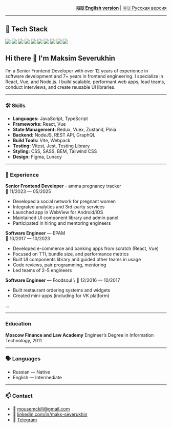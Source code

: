 <p style="text-align: right;">
  <a href="README.md" style="font-weight: bold;">🇬🇧 English version</a> |
  <a href="README_RU.md">🇷🇺 Русская версия</a> 
</p>

---

## 🧰 Tech Stack

<p align="left">
  <img src="https://img.shields.io/badge/-JavaScript-F7DF1E?logo=javascript&logoColor=000&style=for-the-badge" />
  <img src="https://img.shields.io/badge/-TypeScript-3178C6?logo=typescript&logoColor=white&style=for-the-badge" />
  <img src="https://img.shields.io/badge/-React-61DAFB?logo=react&logoColor=black&style=for-the-badge" />
  <img src="https://img.shields.io/badge/-Vue-4FC08D?logo=vue.js&logoColor=white&style=for-the-badge" />
  <img src="https://img.shields.io/badge/-Node.js-339933?logo=nodedotjs&logoColor=white&style=for-the-badge" />
  <img src="https://img.shields.io/badge/-Tailwind-38B2AC?logo=tailwind-css&logoColor=white&style=for-the-badge" />
  <img src="https://img.shields.io/badge/-GraphQL-E10098?logo=graphql&logoColor=white&style=for-the-badge" />
  <img src="https://img.shields.io/badge/-Jest-C21325?logo=jest&logoColor=white&style=for-the-badge" />
  <img src="https://img.shields.io/badge/-Vitest-86b91a?logo=jest&logoColor=white&style=for-the-badge" />
  <img src="https://img.shields.io/badge/-Figma-F24E1E?logo=figma&logoColor=white&style=for-the-badge" />
</p>

## Hi there 👋  I'm Maksim Severukhin

I’m a Senior Frontend Developer with over 12 years of experience in software development and 7+ years in frontend engineering. I specialize in React, Vue, and Node.js. I build scalable, performant web apps, lead teams, conduct interviews, and create reusable UI libraries.

---

### 🛠️ Skills

- **Languages:** JavaScript, TypeScript
- **Frameworks:** React, Vue
- **State Management:** Redux, Vuex, Zustand, Pinia
- **Backend:** NodeJS, REST API, GraphQL
- **Build Tools:** Vite, Webpack
- **Testing:** Vitest, Jest, Testing Library
- **Styling:** CSS, SASS, BEM, Tailwind CSS
- **Design:** Figma, Lunacy

---

### 💼 Experience

**Senior Frontend Developer** - amma pregnancy tracker \
📅 11/2023 — 05/2025
- Developed a social network for pregnant women  
- Integrated analytics and 3rd-party services  
- Launched app in WebView for Android/iOS  
- Maintained UI component library and admin panel  
- Participated in hiring and mentoring engineers

**Software Engineer** — EPAM \
📅 10/2017 — 10/2023  
- Developed e-commerce and banking apps from scratch (React, Vue)  
- Focused on TTI, bundle size, and performance metrics 
- Built UI components library and guided other teams in usage  
- Code reviews, pair programming, mentoring  
- Led teams of 2–5 engineers

**Software Engineer** — Foodsoul \ 
📅 12/2016 — 10/2017  
- Built restaurant ordering systems and widgets  
- Created mini-apps (including for VK platform)

...

---

### Education

**Moscow Finance and Law Academy**
Engineer’s Degree in Information Technology, 2011

---

### 🗣️ Languages

- Russian — Native  
- English — Intermediate

---

### 📫 Contact

- 📧 [mousemckill@gmail.com](mailto:mousemckill@gmail.com)
- 🔗 [linkedin.com/in/maks-severukhin](https://www.linkedin.com/in/maks-severukhin)
- 💬 [Telegram](https://t.me/mousemckill)

<!--
**mousemckill/mousemckill** is a ✨ _special_ ✨ repository because its `README.md` (this file) appears on your GitHub profile.

Here are some ideas to get you started:

- 🔭 I’m currently working on ...
- 🌱 I’m currently learning ...
- 👯 I’m looking to collaborate on ...
- 🤔 I’m looking for help with ...
- 💬 Ask me about ...
- 📫 How to reach me: ...
- 😄 Pronouns: ...
- ⚡ Fun fact: ...
-->
